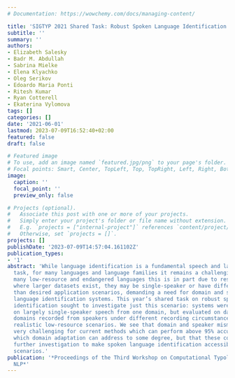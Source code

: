 ```yaml
---
# Documentation: https://wowchemy.com/docs/managing-content/

title: 'SIGTYP 2021 Shared Task: Robust Spoken Language Identification'
subtitle: ''
summary: ''
authors:
- Elizabeth Salesky
- Badr M. Abdullah
- Sabrina Mielke
- Elena Klyachko
- Oleg Serikov
- Edoardo Maria Ponti
- Ritesh Kumar
- Ryan Cotterell
- Ekaterina Vylomova
tags: []
categories: []
date: '2021-06-01'
lastmod: 2023-07-09T16:52:40+02:00
featured: false
draft: false

# Featured image
# To use, add an image named `featured.jpg/png` to your page's folder.
# Focal points: Smart, Center, TopLeft, Top, TopRight, Left, Right, BottomLeft, Bottom, BottomRight.
image:
  caption: ''
  focal_point: ''
  preview_only: false

# Projects (optional).
#   Associate this post with one or more of your projects.
#   Simply enter your project's folder or file name without extension.
#   E.g. `projects = ["internal-project"]` references `content/project/deep-learning/index.md`.
#   Otherwise, set `projects = []`.
projects: []
publishDate: '2023-07-09T14:57:04.161102Z'
publication_types:
- '1'
abstract: 'While language identification is a fundamental speech and language processing
  task, for many languages and language families it remains a challenging task. For
  many low-resource and endangered languages this is in part due to resource availability:
  where larger datasets exist, they may be single-speaker or have different domains
  than desired application scenarios, demanding a need for domain and speaker-invariant
  language identification systems. This year’s shared task on robust spoken language
  identification sought to investigate just this scenario: systems were to be trained
  on largely single-speaker speech from one domain, but evaluated on data in other
  domains recorded from speakers under different recording circumstances, mimicking
  realistic low-resource scenarios. We see that domain and speaker mismatch proves
  very challenging for current methods which can perform above 95% accuracy in-domain,
  which domain adaptation can address to some degree, but that these conditions merit
  further investigation to make spoken language identification accessible in many
  scenarios.'
publication: '*Proceedings of the Third Workshop on Computational Typology and Multilingual
  NLP*'
---
```

